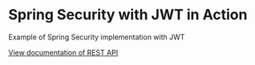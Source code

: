 # Spring Security with JWT in Action

Example of Spring Security implementation with JWT

[View documentation of REST API](http://localhost:8080/swagger-ui/index.html#/)
